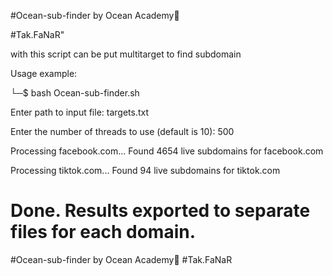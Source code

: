 #Ocean-sub-finder by Ocean Academy🐬

#Tak.FaNaR"

with this script can be put multitarget to find subdomain

Usage example:


└─$ bash Ocean-sub-finder.sh

Enter path to input file: targets.txt

Enter the number of threads to use (default is 10): 500

Processing facebook.com...
Found 4654 live subdomains for facebook.com

Processing tiktok.com...
Found 94 live subdomains for tiktok.com

Done. Results exported to separate files for each domain.
======================================
#Ocean-sub-finder by Ocean Academy🐬
#Tak.FaNaR

